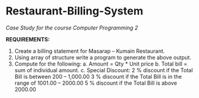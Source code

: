 # Restaurant-Billing-System
*Case Study for the course Computer Programming 2*

**REQUIREMENTS:**

1.	Create a billing statement for Masarap – Kumain Restaurant.
2.	Using array of structure write a program to generate the above output.
3.	Compute for the following:
    a.	Amount = Qty * Unit price
    b.	Total bill = sum of individual amount.
    c.	Special Discount:
        2 % discount if the Total Bill is between 200 – 1,000.00
  	    3 %  discount if the Total Bill is in the range of 1001.00 – 2000.00
		    5 % discount if the Total Bill is above 2000.00
